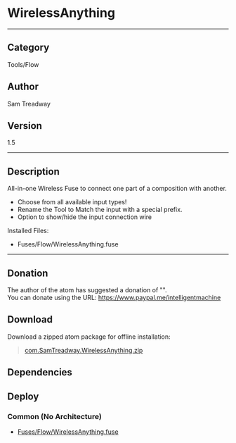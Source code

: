 # WirelessAnything
___

## Category
Tools/Flow

## Author
Sam Treadway

## Version
1.5

___

## Description
<p>All-in-one Wireless Fuse to connect one part of a composition with another.</p>
<ul>
<li>Choose from all available input types!</li>
<li>Rename the Tool to Match the input with a special prefix.</li>
<li>Option to show/hide the input connection wire</li>
</ul>
<p>Installed Files:</p>
<ul>
<li>Fuses/Flow/WirelessAnything.fuse</li>
</ul>

___

## Donation
The author of the atom has suggested a donation of "".  
You can donate using the URL: <a href="https://www.paypal.me/intelligentmachine">https://www.paypal.me/intelligentmachine</a>

## Download

Download a zipped atom package for offline installation:
> [com.SamTreadway.WirelessAnything.zip](https://gitlab.com/WeSuckLess/Reactor/-/archive/master/Reactor-master.zip?path=Atoms/com.SamTreadway.WirelessAnything)  

## Dependencies

## Deploy

### Common (No Architecture)

<ul>
<li><a href="https://gitlab.com/WeSuckLess/Reactor/-/blob/master/Atoms/com.SamTreadway.WirelessAnything/Fuses/Flow/WirelessAnything.fuse?ref_type=heads">Fuses/Flow/WirelessAnything.fuse</a></li>
</ul>
